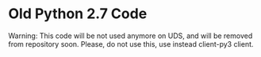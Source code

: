 Old Python 2.7 Code
===================

Warning: This code will be not used anymore on UDS, and will be removed from repository soon.
Please, do not use this, use instead client-py3 client.
